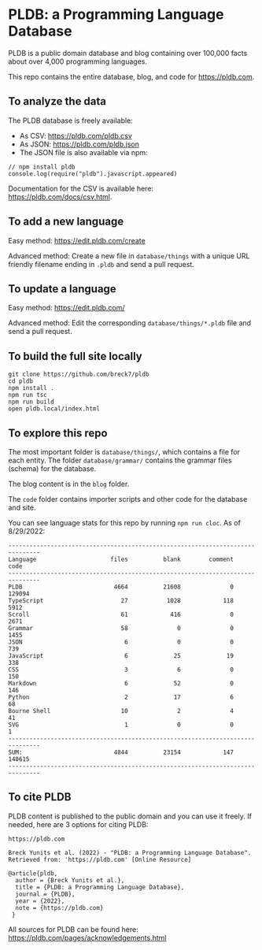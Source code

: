 # PLDB: a Programming Language Database

PLDB is a public domain database and blog containing over 100,000 facts about over 4,000 programming languages.

This repo contains the entire database, blog, and code for https://pldb.com.

## To analyze the data

The PLDB database is freely available:

- As CSV: https://pldb.com/pldb.csv
- As JSON: https://pldb.com/pldb.json
- The JSON file is also available via npm:

```
// npm install pldb
console.log(require("pldb").javascript.appeared)
```

Documentation for the CSV is available here: https://pldb.com/docs/csv.html.

## To add a new language

Easy method: https://edit.pldb.com/create

Advanced method: Create a new file in `database/things` with a unique URL friendly filename ending in `.pldb` and send a pull request.

## To update a language

Easy method: https://edit.pldb.com/

Advanced method: Edit the corresponding `database/things/*.pldb` file and send a pull request.

## To build the full site locally

```
git clone https://github.com/breck7/pldb
cd pldb
npm install .
npm run tsc
npm run build
open pldb.local/index.html
```

## To explore this repo

The most important folder is `database/things/`, which contains a file for each entity. The folder `database/grammar/` contains the grammar files (schema) for the database.

The blog content is in the `blog` folder.

The `code` folder contains importer scripts and other code for the database and site.

You can see language stats for this repo by running `npm run cloc`. As of 8/29/2022:

```
-------------------------------------------------------------------------------
Language                     files          blank        comment           code
-------------------------------------------------------------------------------
PLDB                          4664          21608              0         129094
TypeScript                      27           1028            118           5912
Scroll                          61            416              0           2671
Grammar                         58              0              0           1455
JSON                             6              0              0            739
JavaScript                       6             25             19            338
CSS                              3              6              0            150
Markdown                         6             52              0            146
Python                           2             17              6             68
Bourne Shell                    10              2              4             41
SVG                              1              0              0              1
-------------------------------------------------------------------------------
SUM:                          4844          23154            147         140615
-------------------------------------------------------------------------------
```

## To cite PLDB

PLDB content is published to the public domain and you can use it freely. If needed, here are 3 options for citing PLDB:

```
https://pldb.com
```

```
Breck Yunits et al. (2022) - "PLDB: a Programming Language Database". Retrieved from: 'https://pldb.com' [Online Resource]
```

```
@article{pldb,
  author = {Breck Yunits et al.},
  title = {PLDB: a Programming Language Database},
  journal = {PLDB},
  year = {2022},
  note = {https://pldb.com}
 }
```

All sources for PLDB can be found here: https://pldb.com/pages/acknowledgements.html
